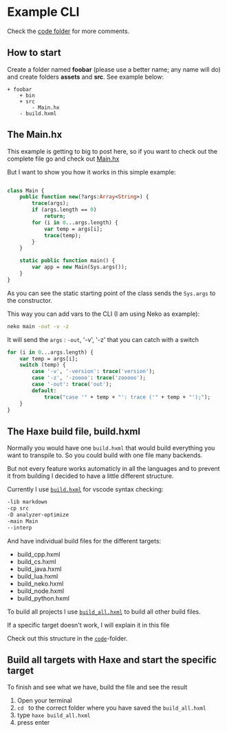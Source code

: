 # Example CLI


Check the [code folder](https://github.com/MatthijsKamstra/haxesys/tree/master/13terminal/code) for more comments.




## How to start

Create a folder named **foobar** (please use a better name; any name will do) and create folders **assets** and **src**.
See example below:

```
+ foobar
	+ bin
	+ src
		- Main.hx
	- build.hxml
```



## The Main.hx

This example is getting to big to post here, so if you want to check out the complete file go and check out [Main.hx](https://github.com/MatthijsKamstra/haxesys/tree/master/13terminal/code/src/Main.hx)


But I want to show you how it works in this simple example:

```haxe

class Main {
	public function new(?args:Array<String>) {
		trace(args);
		if (args.length == 0)
			return;
		for (i in 0...args.length) {
			var temp = args[i];
			trace(temp);
		}
	}

	static public function main() {
		var app = new Main(Sys.args());
	}
}
```
As you can see the static starting point of the class sends the `Sys.args` to the constructor.

This way you can add vars to the CLI (I am using Neko as example):

```bash
neko main -out -v -z
```

It will send the `args` : `-out`, '-v', '-z' that you can catch with a switch

```haxe
for (i in 0...args.length) {
	var temp = args[i];
	switch (temp) {
		case '-v', '-version': trace('version');
		case '-z', '-zoooo': trace('zooooo');
		case '-out': trace('out');
		default:
			trace("case '" + temp + "': trace ('" + temp + "');");
	}
}
```

## The Haxe build file, build.hxml

Normally you would have one `build.hxml` that would build everything you want to transpile to.
So you could build with one file many backends.

But not every feature works automaticly in all the languages and to prevent it from building I decided to have a little different structure.

Currently I use [`build.hxml`](https://github.com/MatthijsKamstra/haxesys/tree/master/13terminal/code/build.hxml) for vscode syntax checking:

```bash
-lib markdown
-cp src
-D analyzer-optimize
-main Main
--interp
```

And have individual build files for the different targets:

- build_cpp.hxml
- build_cs.hxml
- build_java.hxml
- build_lua.hxml
- build_neko.hxml
- build_node.hxml
- build_python.hxml

To build all projects I use [`build_all.hxml`](https://github.com/MatthijsKamstra/haxesys/tree/master/13terminal/code/build_all.hxml) to build all other build files.

If a specific target doesn't work, I will explain it in this file


Check out this structure in the [`code`](https://github.com/MatthijsKamstra/haxesys/tree/master/13terminal/code)-folder.



## Build all targets with Haxe and start the specific target

To finish and see what we have, build the file and see the result

1. Open your terminal
2. `cd ` to the correct folder where you have saved the `build_all.hxml`
3. type `haxe build_all.hxml`
4. press enter

